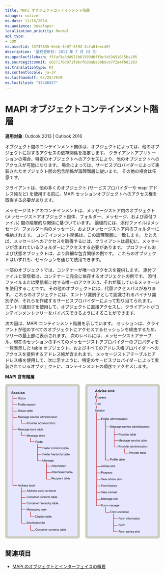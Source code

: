 ```yaml
---
title: MAPI オブジェクトコンテインメント階層
manager: soliver
ms.date: 11/16/2014
ms.audience: Developer
localization_priority: Normal
api_type:
- COM
ms.assetid: 33747835-6eeb-4e07-8f92-3cfa81eecd0f
description: '最終更新日: 2011 年 7 月 23 日'
ms.openlocfilehash: f5faf3a3d4971b01509d0ff0cfa59451015ba205
ms.sourcegitcommit: 8657170d071f9bcf680aba50b9c07f2a4fb82283
ms.translationtype: MT
ms.contentlocale: ja-JP
ms.lasthandoff: 04/28/2019
ms.locfileid: "33426927"
---
```

# <a name="mapi-object-containment-hierarchy"></a>MAPI オブジェクトコンテインメント階層
  
**適用対象**: Outlook 2013 | Outlook 2016 
  
オブジェクト間のコンテインメント関係は、オブジェクトによっては、他のオブジェクトに対するアクセスの依存関係を指定します。 クライアントアプリケーションの場合、特定のオブジェクトへのアクセスにより、他のオブジェクトへのアクセスが可能になります。 場合によっては、サービスプロバイダーによって実装されたオブジェクト間の包含関係が論理階層に従います。 その他の場合は任意です。 
  
クライアントは、他の多くのオブジェクト (サービスプロバイダーや mapi アドレス帳など) を使用する前に、MAPI セッションオブジェクトへのアクセス権を取得する必要があります。
  
メッセージストアのコンテインメントは、メッセージストア内のオブジェクト (メッセージストアオブジェクト自体、フォルダー、メッセージ、および添付ファイル) 間の階層的な関係に基づいています。 論理的には、添付ファイルはメッセージ、フォルダー内のメッセージ、およびメッセージストア内のフォルダーに格納されます。 コンテインメント関係は、この論理階層に一致します。 たとえば、メッセージへのアクセスを取得するには、クライアントは最初に、メッセージが含まれているフォルダーにアクセスする必要があります。 プロファイルおよび状態オブジェクトは、より詳細な包含関係の例です。 これらのオブジェクトはいずれも、セッションを通じて使用できます。 
  
一部のオブジェクトでは、コンテナーが唯一のアクセスを提供します。 添付ファイルと受信者は、コンテナーに完全に依存するオブジェクトの例です。 添付ファイルまたは受信者に対する唯一のアクセスは、それが属しているメッセージを使用することです。 その他のオブジェクトには、代替アクセスパスがあります。 これらのオブジェクトには、エントリ識別子として認識されるバイナリ識別子が、それらを作成するサービスプロバイダーによって割り当てられます。 エントリ識別子を使用して、オブジェクトに直接アクセスし、クライアントがコンテインメントツリーをバイパスできるようにすることができます。 
  
次の図は、MAPI コンテインメント階層を示しています。 セッションは、クライアントが他のすべてのオブジェクトにアクセスするセッションを経由するため、ツリーの最上部に表示されます。 次のレベルには、メッセージストアテーブル、現在のセッションのすべてのメッセージストアプロバイダーのプロパティを一覧表示した table オブジェクト、およびすべてのアドレス帳プロバイダーへのアクセスを提供するアドレス帳が含まれます。 メッセージストアテーブルとアドレス帳を使用して、次に示すように、特定のサービスプロバイダーによって実装されているオブジェクトに、コンテインメントの順序でアクセスします。
  
**MAPI 含有階層**
  
![MAPI コンテインメント階層](media/amapi_41.gif "MAPI コンテインメント階層")
  
## <a name="see-also"></a>関連項目

- [MAPI のオブジェクトとインターフェイスの概要](mapi-object-and-interface-overview.md)


